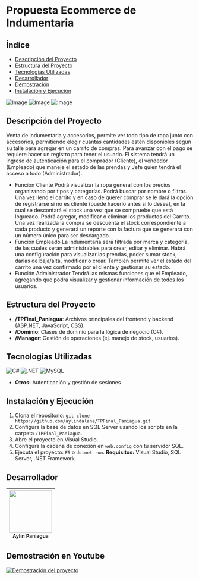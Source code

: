 # Propuesta Ecommerce de Indumentaria

## Índice
- [Descripción del Proyecto](#descripción-del-proyecto)
- [Estructura del Proyecto](#estructura-del-proyecto)
- [Tecnologías Utilizadas](#tecnologías-utilizadas)
- [Desarrollador](#desarrollador)
- [Demostración](#demostración)
- [Instalación y Ejecución](#instalacion--y-ejecución)
  
![Image](https://github.com/user-attachments/assets/95424ee3-7539-4bda-acb0-c31b043097c9)
![Image](https://github.com/user-attachments/assets/3194af93-f69c-40cb-945b-a54c662b7231)
![Image](https://github.com/user-attachments/assets/66a2fd45-4525-45b3-ad40-95d77c51d7bc)

## Descripción del Proyecto
Venta de indumentaria y accesorios, permite ver todo tipo de ropa junto con accesorios, permitiendo elegir cuántas cantidades estén disponibles según su talle para agregar en un carrito de compras. Para avanzar con el pago se requiere hacer un registro para tener el usuario. El sistema tendrá un ingreso de autenticación para el comprador (Cliente), el vendedor (Empleado) que maneje el estado de las prendas y Jefe quien tendrá el acceso a todo (Administrador).
- Función Cliente
Podrá visualizar la ropa general con los precios organizando por tipos y categorías. Podrá buscar por nombre o filtrar. Una vez lleno el carrito y en caso de querer comprar se le dará la opción de registrarse si no es cliente (puede hacerlo antes si lo desea), en la cual se descontará el stock una vez que se compruebe que está logueado. Podrá agregar, modificar o eliminar los productos del Carrito. Una vez realizada la compra se descuenta el stock correspondiente a cada producto y generará un reporte con la factura que se generará con un número único para ser descargado.
- Función Empleado
La indumentaria será filtrada por marca y categoría, de las cuales serán administrables para crear, editar y eliminar. Habrá una configuración para visualizar las prendas, poder sumar stock, darlas de baja/alta, modificar o crear. También permite ver el estado del carrito una vez confirmado por el cliente y gestionar su estado.
- Función Administrador
Tendrá las mismas funciones que el Empleado, agregando que podrá visualizar y gestionar información de todos los usuarios.

## Estructura del Proyecto
- **/TPFinal_Paniagua**: Archivos principales del frontend y backend (ASP.NET, JavaScript, CSS).  
- **/Dominio**: Clases de dominio para la lógica de negocio (C#).  
- **/Manager**: Gestión de operaciones (ej. manejo de stock, usuarios).

## Tecnologías Utilizadas
![C#](https://img.shields.io/badge/C%23-239120?style=for-the-badge&logo=c-sharp&logoColor=white)
![.NET](https://img.shields.io/badge/.NET-512BD4?style=for-the-badge&logo=dotnet&logoColor=white)
![MySQL](https://img.shields.io/badge/MySQL-4479A1?style=for-the-badge&logo=mysql&logoColor=white)
- **Otros:** Autenticación y gestión de sesiones

## Instalación y Ejecución
1. Clona el repositorio: `git clone https://github.com/aylindalana/TPFinal_Paniagua.git`
2. Configura la base de datos en SQL Server usando los scripts en la carpeta `/TPFinal_Paniagua`.
3. Abre el proyecto en Visual Studio.
4. Configura la cadena de conexión en `web.config` con tu servidor SQL.
5. Ejecuta el proyecto: `F5` o `dotnet run`.
**Requisitos:** Visual Studio, SQL Server, .NET Framework.

## Desarrollador

| [<img src="https://avatars.githubusercontent.com/u/80922222?s=400&u=50f1d5ee252321889f3f5133baed02ee7143f103&v=4" width=115><br><sub>Aylin Paniagua</sub>](https://github.com/aylindaiana) |
| :---: |

## Demostración en Youtube
[![Demostración del proyecto](https://img.youtube.com/vi/fU_DuxQ8WNY/0.jpg)](https://www.youtube.com/watch?v=fU_DuxQ8WNY)  
